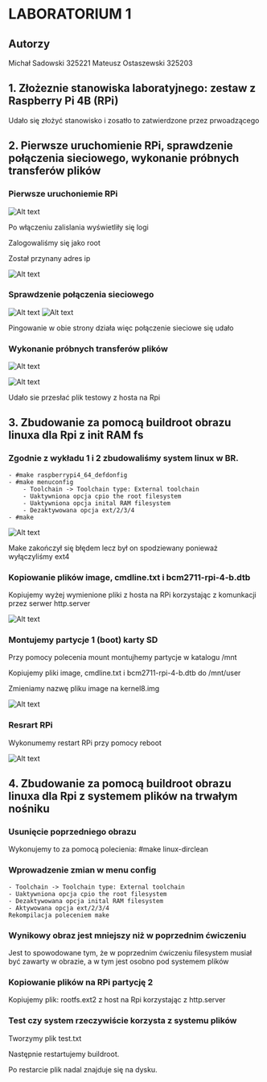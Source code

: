 # LABORATORIUM 1
## Autorzy 
Michał Sadowski 325221
Mateusz Ostaszewski 325203

## 1. Złożeznie stanowiska laboratyjnego: zestaw z Raspberry Pi 4B (RPi)

Udało się złożyć stanowisko i zosatło to zatwierdzone przez prwoadzącego

## 2. Pierwsze uruchomienie RPi, sprawdzenie połączenia sieciowego, wykonanie próbnych transferów plików

### Pierwsze uruchoniemie RPi

![Alt text](screenshots/po%C5%82%C4%85czenie_terminana_uart.png)

Po włączeniu zalislania wyświetliły się logi

Zalogowaliśmy się jako root

Został przynany adres ip

![Alt text](screenshots/przyznanie_adresu_ip.png)

### Sprawdzenie połączenia sieciowego

![Alt text](screenshots/pingowanie.png)
![Alt text](screenshots/ping_host.png)

Pingowanie w obie strony działa więc połączenie sieciowe się udało

### Wykonanie próbnych transferów plików

![Alt text](screenshots/udostepnienie_katalogu.png)

![Alt text](screenshots/pobieranie_pliku.png)

Udało sie przesłać plik testowy z hosta na Rpi 

## 3. Zbudowanie za pomocą buildroot obrazu linuxa dla Rpi z init RAM fs

### Zgodnie z wykładu 1 i 2 zbudowaliśmy system linux w BR. 

    - #make raspberrypi4_64_defdonfig
    - #make menuconfig
        - Toolchain -> Toolchain type: External toolchain
        - Uaktywniona opcja cpio the root filesystem
        - Uaktywniona opcja inital RAM filesystem
        - Dezaktywowana opcja ext/2/3/4
    - #make

![Alt text](screenshots/main_koniec.png)    

Make zakończył się błędem lecz był on spodziewany ponieważ wyłączyliśmy ext4 

### Kopiowanie plików image, cmdline.txt i bcm2711-rpi-4-b.dtb

Kopiujemy wyżej wymienione pliki z hosta na RPi korzystając z komunkacji przez serwer http.server

![Alt text](screenshots/zapisane_pliki.png)

### Montujemy partycje 1 (boot) karty SD 

Przy pomocy polecenia mount montujhemy partycje w katalogu /mnt

Kopiujemy pliki image, cmdline.txt i bcm2711-rpi-4-b.dtb do /mnt/user

Zmieniamy nazwę pliku image na kernel8.img

![Alt text](screenshots/kopia_plikow_partycja_1.png)

### Resrart RPi

Wykonumemy restart RPi przy pomocy reboot

![Alt text](screenshots/zbudowany_linux.png)

## 4. Zbudowanie za pomocą buildroot obrazu linuxa dla Rpi z systemem plików na trwałym nośniku 

### Usunięcie poprzedniego obrazu

Wykonujemy to za pomocą polecienia:
 #make linux-dirclean

### Wprowadzenie zmian w menu config
    - Toolchain -> Toolchain type: External toolchain
    - Uaktywniona opcja cpio the root filesystem
    - Dezaktywowana opcja inital RAM filesystem
    - Aktywowana opcja ext/2/3/4
    Rekompilacja poleceniem make

### Wynikowy obraz jest mniejszy niż w poprzednim ćwiczeniu

Jest to spowodowane tym, że w poprzednim ćwiczeniu filesystem musiał być zawarty w obrazie, a w tym jest osobno pod systemem plików

### Kopiowanie plików na RPi partycję 2

Kopiujemy plik: rootfs.ext2 z host na Rpi korzystając z http.server 

### Test czy system rzeczywiście korzysta z systemu plików

Tworzymy plik test.txt 

Następnie restartujemy buildroot.

Po restarcie plik nadal znajduje się na dysku.